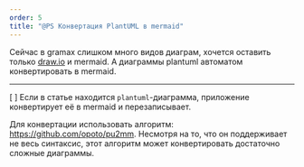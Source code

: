 ```yaml
---
order: 5
title: "@PS Конвертация PlantUML в mermaid"
---
```


Сейчас в gramax слишком много видов диаграм, хочется оставить только [draw.io](http://draw.io) и mermaid. А диаграммы plantuml автоматом конвертировать в mermaid.

---

\[ \] Если в статье находится `plantuml`\-диаграмма, приложение конвертирует её в mermaid и перезаписывает.

Для конвертации использовать алгоритм: https://github.com/opoto/pu2mm. Несмотря на то, что он поддерживает не весь синтаксис, этот алгоритм может конвертировать достаточно сложные диаграммы.